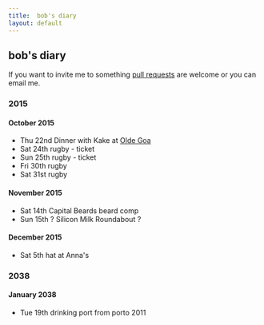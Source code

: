 ```yaml
---
title:  bob's diary
layout: default
---
```

## bob's diary ##

If you want to invite me to something [pull requests](https://github.com/rjw1/randomness.org.uk/blob/master/diary/index.md)
are welcome or you can email me.


### 2015 ###

#### October 2015 ####

* Thu 22nd Dinner with Kake at [Olde Goa](http://www.oldegoa.co.uk/)
* Sat 24th rugby - ticket
* Sun 25th rugby - ticket
* Fri 30th rugby
* Sat 31st rugby

#### November 2015 ###

* Sat 14th Capital Beards beard comp
* Sun 15th ? Silicon Milk Roundabout ?


#### December 2015 ###

* Sat 5th hat at Anna's

### 2038 ###

#### January 2038 ####

* Tue 19th drinking port from porto 2011

